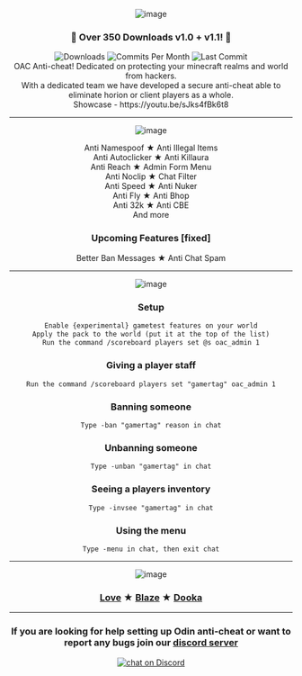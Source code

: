 <div align="center">
  
  ![image](https://media.discordapp.net/attachments/970211181958660127/1019026222979764335/Untitled31_1.png?width=1326&height=201)

  ### 🎉 Over 350 Downloads v1.0 + v1.1! 🎉<br>
  <img src="https://img.shields.io/github/downloads/Hate2/OAC/total" alt="Downloads"/>
  <img src="https://img.shields.io/github/commit-activity/m/Hate2/OAC" alt="Commits Per Month"/>
  <img src="https://img.shields.io/github/last-commit/Hate2/OAC" alt="Last Commit"/><br>
  OAC Anti-cheat! Dedicated on protecting your minecraft realms and world from hackers.<br>
  With a dedicated team we have developed a secure anti-cheat able to eliminate horion or client players as a whole.<br>
  Showcase - https://youtu.be/sJks4fBk6t8<br>

  ---

  ![image](https://user-images.githubusercontent.com/90171285/188550636-6bbc1ee2-9b95-4cdc-a982-d1554ddbaebf.png)

 Anti Namespoof ★ Anti Illegal Items<br>
 Anti Autoclicker ★ Anti Killaura<br>
 Anti Reach ★ Admin Form Menu<br>
 Anti Noclip ★ Chat Filter<br>
 Anti Speed ★ Anti Nuker<br>
 Anti Fly ★ Anti Bhop<br>
 Anti 32k ★ Anti CBE<br>
 And more
 
 ### Upcoming Features [fixed]<br>
 Better Ban Messages ★ Anti Chat Spam

  ---

  ![image](https://user-images.githubusercontent.com/90171285/188550662-105b8150-96bf-4f02-ae51-e9ee2890d3fa.png)

  ### Setup
  ```diff
  Enable {experimental} gametest features on your world
  Apply the pack to the world (put it at the top of the list)
  Run the command /scoreboard players set @s oac_admin 1
  ```
  
  ### Giving a player staff
  ```mcfunction 
  Run the command /scoreboard players set "gamertag" oac_admin 1
  ```
  
  ### Banning someone
  ```mcfunction
  Type -ban "gamertag" reason in chat
  ```

  ### Unbanning someone
  ```mcfunction
  Type -unban "gamertag" in chat
  ```

  ### Seeing a players inventory
  ```mcfunction
  Type -invsee "gamertag" in chat
  ```

  ### Using the menu
  ```mcfunction
  Type -menu in chat, then exit chat
  ```

  ---

![image](https://user-images.githubusercontent.com/90171285/188551211-aafb7a4e-ad31-4d88-bc7e-1b53d883a485.png)
  
  ### [Love](https://github.com/Hate2) ★ [Blaze](https://github.com/iBlqzed) ★ [Dooka](https://github.com/DookaDessss)

 ---
 ### If you are looking for help setting up Odin anti-cheat or want to report any bugs join our [discord server](https://discord.gg/YBHBn7UEtT)
 <a href="https://discord.gg/YBHBn7UEtT">
        <img src="https://img.shields.io/discord/818549844766752818?logo=discord"
            alt="chat on Discord"></a><br>
</div>
